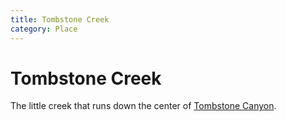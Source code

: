 ```yaml
---
title: Tombstone Creek
category: Place
---
```

# Tombstone Creek

The little creek that runs down the center of [Tombstone Canyon](Tombstone-Canyon).


